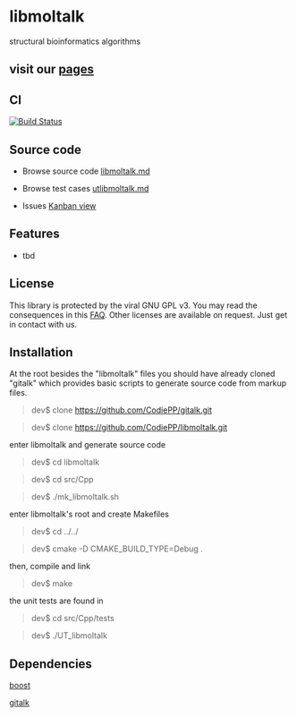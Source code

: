 # libmoltalk

structural bioinformatics algorithms

## visit our [pages](https://codiepp.github.io/libmoltalk/)

## CI
[![Build Status](https://drone.io/github.com/CodiePP/libmoltalk/status.png)](https://drone.io/github.com/CodiePP/libmoltalk/latest)

## Source code

* Browse source code
[libmoltalk.md](Code/Cpp/libmoltalk.md)

* Browse test cases
[utlibmoltalk.md](Code/Cpp/tests/utlibmoltalk.md)

* Issues
[Kanban view](https://huboard.com/CodiePP/libmoltalk)


## Features

* tbd


## License

This library is protected by the viral GNU GPL v3.
You may read the consequences in this [FAQ](https://www.gnu.org/licenses/gpl-faq.html).
Other licenses are available on request. Just get in contact with us.

## Installation

At the root besides the "libmoltalk" files you should have already cloned "gitalk" which provides basic scripts to generate source code from markup files.

>dev$ clone https://github.com/CodiePP/gitalk.git

>dev$ clone https://github.com/CodiePP/libmoltalk.git

enter libmoltalk and generate source code

>dev$ cd libmoltalk

>dev$ cd src/Cpp

>dev$ ./mk_libmoltalk.sh

enter libmoltalk's root and create Makefiles

>dev$ cd ../../

>dev$ cmake -D CMAKE_BUILD_TYPE=Debug .

then, compile and link
>dev$ make

the unit tests are found in 
>dev$ cd src/Cpp/tests

>dev$ ./UT_libmoltalk

## Dependencies

[boost](http://www.boost.org)

[gitalk](https://github.com/CodiePP/gitalk)


